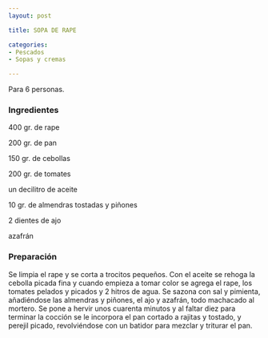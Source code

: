 ```yaml
---
layout: post

title: SOPA DE RAPE

categories:
- Pescados
- Sopas y cremas

---
```

Para 6 personas.

<h3>Ingredientes</h3>

400 gr. de rape

200 gr. de pan

150 gr. de cebollas

200 gr. de tomates

un decilitro de aceite

10 gr. de almendras tostadas y piñones

2 dientes de ajo

azafrán

<h3>Preparación</h3>

Se limpia el rape y se corta a trocitos pequeños. Con el aceite se rehoga la cebolla picada fina y cuando empieza a tomar color se agrega el rape, los tomates pelados y picados y 2 hitros de agua. Se sazona con sal y pimienta, añadiéndose las almendras y piñones, el ajo y azafrán, todo machacado al mortero. Se pone a hervir unos cuarenta minutos y al faltar diez para terminar la cocción se le incorpora el pan cortado a rajitas y tostado, y perejil picado, revolviéndose con un batidor para mezclar y triturar el pan.